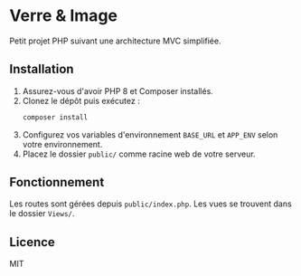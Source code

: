 # Verre & Image

Petit projet PHP suivant une architecture MVC simplifiée.

## Installation

1. Assurez-vous d'avoir PHP 8 et Composer installés.
2. Clonez le dépôt puis exécutez :
   ```bash
   composer install
   ```
3. Configurez vos variables d'environnement `BASE_URL` et `APP_ENV` selon votre environnement.
4. Placez le dossier `public/` comme racine web de votre serveur.

## Fonctionnement

Les routes sont gérées depuis `public/index.php`. Les vues se trouvent dans le dossier `Views/`.

## Licence

MIT

